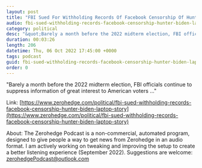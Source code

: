 ```yaml
---
layout: post
title: "FBI Sued For Withholding Records Of Facebook Censorship Of Hunter Biden Laptop Story"
audio: fbi-sued-withholding-records-facebook-censorship-hunter-biden-laptop-story-0
category: political
desc: "&quot;Barely a month before the 2022 midterm election, FBI officials continue to suppress information of great interest to American voters ...&quot;"
duration: 00:03:26
length: 206
datetime: Thu, 06 Oct 2022 17:45:00 +0000
tags: podcast
guid: fbi-sued-withholding-records-facebook-censorship-hunter-biden-laptop-story-0
order: 0
---
```

&quot;Barely a month before the 2022 midterm election, FBI officials continue to suppress information of great interest to American voters ...&quot;

Link: [https://www.zerohedge.com/political/fbi-sued-withholding-records-facebook-censorship-hunter-biden-laptop-story](https://www.zerohedge.com/political/fbi-sued-withholding-records-facebook-censorship-hunter-biden-laptop-story)

About: The Zerohedge Podcast is a non-commercial, automated program, designed to give people a way to get news from Zerohedge in an audio format.  I am actively working on tweaking and improving the setup to create a better listening experience (September 2022).  Suggestions are welcome: [zerohedgePodcast@outlook.com](mailto:zerohedgePodcast@outlook.com)